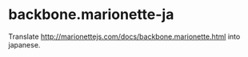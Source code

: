 backbone.marionette-ja
======================

Translate http://marionettejs.com/docs/backbone.marionette.html into japanese.
